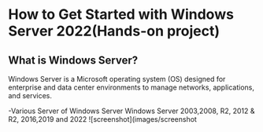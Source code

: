 # How to Get Started with Windows Server 2022(Hands-on project)

## What is Windows Server?

 Windows Server is a Microsoft operating system (OS) designed for enterprise and 
data center environments to manage networks, applications, and services.

-Various Server of Windows Server
Windows Server 2003,2008, R2, 2012 & R2, 2016,2019 and 2022
![screenshot](images/screenshot
